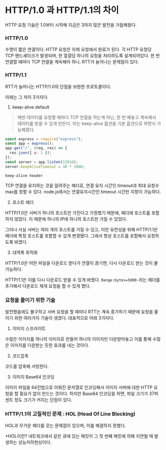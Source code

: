# HTTP/1.0 과 HTTP/1.1의 차이

HTTP 요청 기술은 1.0부터 시작해 지금은 3까지 많은 발전을 거듭해왔다.

### HTTP/1.0

수명이 짧은 연결이다.
HTTP 요청은 자체 요청에서 완료가 된다.
각 HTTP 요청당 TCP 핸드셰이크가 발생되며, 한 열결당 하나의 요청을 처리하도록 설계되어있다.
한 번 연결할 때마다 TCP 연결을 계속해야 하니, RTT가 늘어나는 문제점이 있다.

### HTTP/1.1

RTT가 늘어나는 HTTP/1.0의 단점을 보완한 프로토콜이다.

아래는 그 차이 3가지다.

1. keep-alive default

> 매번 데이터를 요청할 때마다 TCP 연결을 하는게 아닌, 한 번 해놓고 계속해서 데이터를 받을 수 있게 만든다. 이는 keep-alive 옵션을 기본 옵션으로 하면서 가능해졌다.

```javascript
const express = require("express");
const app = express();
app.get("/", (req, res) => {
  res.json({ a: 1 });
});
const server = app.listen(12010);
server.keepAliveTimeout = 30 * 1000;
```

`keep-alive header`

TCP 연결을 유지하는 것을 알려주는 헤더로, 연결 유지 시간인 timeout과 최대 요청수 max를 정할 수 있다.
node.js에서는 연결유지시간인 timeout 시간만 지정이 가능하다.

2. 호스트 헤더

HTTP/1.0은 서버가 하나의 호스트만 가진다고 가정했기 때문에, 헤더에 호스트를 포함하지 않았다.
이 때문에 하나의 IP에 하나의 호스트만 가질 수 있었다.

그러나 사실 서버는 여러 개의 호스트를 가질 수 있고, 이런 유연성을 위해 HTTP/1.1은 헤더에 특정 호스트를 포함할 수 있게 변경됐다.
그래서 항상 호스트를 포함해서 요청하도록 바꼈다.

3. 대역폭 최적화

HTTP/1.0은 어떤 파일을 다운로드 받다가 연결이 끊기면, 다시 다운로드 받는 것이 불가능하다.

HTTP/1.1은 이를 다시 다운로드 받을 수 있게 바꿨다.
`Range:bytes=5000-`라는 헤더를 추가해서 다운로드 재개 요청을 할 수 있게 했다.

### 요청을 줄이기 위한 기술

발전했음에도 불구하고 서버 요청을 할 때마다 RTT는 계속 증가하기 때문에 요청을 줄이기 위한 여러가지 기술이 생겼다.
대표적으로 아래 3가지다.

1. 이미지 스프라이트

수많은 이미지를 하나의 이미지로 만들어 하나의 이미지만 다운받아놓고 이를 통해 수많은 이미지를 다운받는 듯한 효과를 내는 것이다.

2. 코드압축

코드를 압축해 서빙한다.

3. 이미지 Base64 인코딩

이미지 파일을 64진법으로 이뤄진 문자열로 인코딩해서 이미지 서버에 대한 HTTP 요청을 할 필요가 없이 만드는 것이다.
하지만 Base64 인코딩을 하면, 파일 크기가 37퍼센트 정도 크기가 커지는 단점이 있다.

### HTTP/1.1의 고질적인 문제 : HOL (Head Of Line Blocking)

HOL과 무거운 헤더를 갖는 문제점이 있으며, 이를 해결하지 못했다.

\*HOL이란?
네트워크에서 같은 큐에 있는 패킷이 그 첫 번째 패킷에 의해 지연될 때 발생하는 성능저하현상이다.
